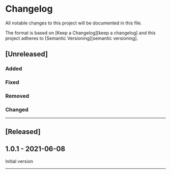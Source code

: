 # Changelog

All notable changes to this project will be documented in this file.

The format is based on [Keep a Changelog][keep a changelog] and this project adheres to [Semantic Versioning][semantic versioning].

## [Unreleased]

### Added

### Fixed

### Removed

### Changed

---

## [Released]

## 1.0.1 - 2021-06-08

Initial version

---